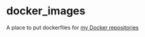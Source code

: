 # docker_images

A place to put dockerfiles for [my Docker repositories](https://hub.docker.com/u/pgonzale60)

